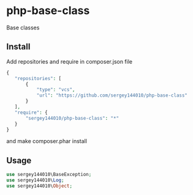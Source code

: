 php-base-class
==========================

Base classes

Install
-------

Add repositories and require in composer.json file

 ```php
{
    "repositories": [
        {
            "type": "vcs",
            "url": "https://github.com/sergey144010/php-base-class"
        }
    ],
    "require": {
        "sergey144010/php-base-class": "*"
    }
}
 ```
and make
composer.phar install

Usage
-----

```php
use sergey144010\BaseException;
use sergey144010\Log;
use sergey144010\Object;

```
